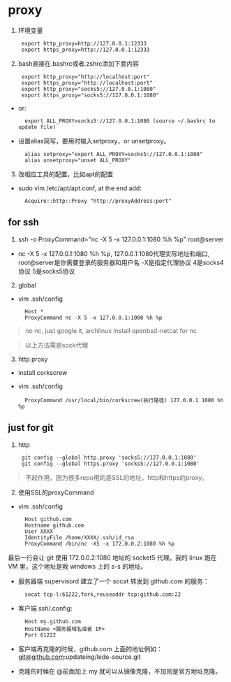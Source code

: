 # proxy 

1. 环境变量

        export http_proxy=http://127.0.0.1:12333
        export https_proxy=http://127.0.0.1:12333

2. bash直接在.bashrc或者.zshrc添加下面内容

        export http_proxy="http://localhost:port"
        export https_proxy="http://localhost:port"
        export http_proxy="socks5://127.0.0.1:1080"
        export https_proxy="socks5://127.0.0.1:1080"

- or:
    
        export ALL_PROXY=socks5://127.0.0.1:1080 (source ~/.bashrc to update file)

- 设置alias简写，要用时输入setproxy，or unsetproxy。

        alias setproxy="export ALL_PROXY=socks5://127.0.0.1:1080" 
        alias unsetproxy="unset ALL_PROXY"

3. 改相应工具的配置，比如apt的配置
- sudo vim /etc/apt/apt.conf, at the end add:
        
        Acquire::http::Proxy "http://proxyAddress:port"

## for ssh

1. ssh -o ProxyCommand="nc -X 5 -x 127.0.0.1:1080 %h %p" root@server

- nc -X 5 -x 127.0.0.1:1080 %h %p, 127.0.0.1:1080代理实际地址和端口, root@server是你需要登录的服务器和用户名
-X是指定代理协议 4是socks4协议 5是socks5协议

2. global

- vim .ssh/config

        Host *
        ProxyCommand nc -X 5 -x 127.0.0.1:1080 %h %p

> no nc, just google it, archlinux install openbsd-netcat for nc

> 以上方法需是sock代理

3. http proxy

- install corkscrew
- vim .ssh/config

        ProxyCommand /usr/local/bin/corkscrew(执行路径) 127.0.0.1 1080 %h %p

## just for git

1. http

        git config --global http.proxy 'socks5://127.0.0.1:1080' 
        git config --global https.proxy 'socks5://127.0.0.1:1080'

> 不起作用，因为很多repo用的是SSL的地址，http和https的proxy。

2. 使用SSL的proxyCommand

- vim .ssh/config

        Host github.com
        Hostname github.com
        User XXXX
        IdentityFile /home/XXXX/.ssh/id_rsa
        ProxyCommand /bin/nc -X5 -x 172.0.0.2:1080 %h %p

最后一行会让 git 使用 172.0.0.2:1080 地址的 socket5 代理。我的 linux 跑在 VM 里，这个地址是我 windows 上的 s-s 的地址。

- 服务器端 supervisord 建立了一个 socat 转发到 github.com 的服务：

        socat tcp-l:61222,fork,reuseaddr tcp:github.com:22

- 客户端 ssh/.config:

        Host my.github.com
        HostName <服务器域名或者 IP>
        Port 61222

- 客户端再克隆的时候，github.com 上面的地址例如： git@github.com:updateing/lede-source.git
- 克隆的时候在 @前面加上 my 就可以从镜像克隆，不加则是官方地址克隆。

